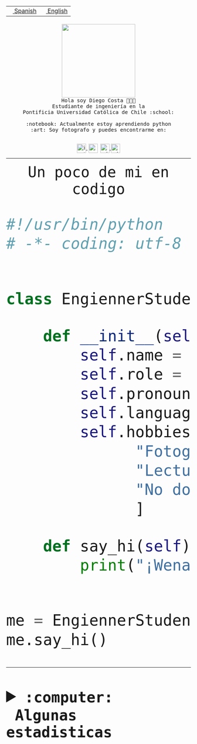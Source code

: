 <table border="0"  align="right">
 <tr><td><a href="README.md"><img src="https://upload.wikimedia.org/wikipedia/commons/thumb/8/89/Bandera_de_Espa%C3%B1a.svg/1200px-Bandera_de_Espa%C3%B1a.svg.png" height="10"> Spanish</a></td>
 <td><a href="README.en.md"><img src="https://upload.wikimedia.org/wikipedia/commons/a/a4/Flag_of_the_United_States.svg" height="10"> English</a></td></tr>
</table><br><br><br>


<p align="center">
  <img src="https://github.com/diegocostares/diegocostares/blob/main/Images/aaa2.gif?raw=true" height="200px" weight="200px">
  <br><samp>
    Hola soy Diego Costa 👨🏻‍💻<br>
    Estudiante de ingeniería en la <br>
    Pontificia Universidad Católica de Chile :school:<br>
  <br>
    :notebook: Actualmente estoy aprendiendo python <br>
    :art: Soy fotografo y puedes encontrarme en: <br>
  <br></samp>
  
</p>

<p align="center">
   <a href="https://instagram.com/diegocosta_no" target="blank">
    <img 
    align="center" src="https://cdn.jsdelivr.net/npm/simple-icons@3.0.1/icons/instagram.svg" alt="instagram" height="25px" width="25px" />
  </a>
  <a style="border: 3px solid; color: white;"href="https://t.me/diegocosta_no" target="blank">
  <img
  align="center" alt="Telegram" width="25px" src="https://icons-for-free.com/iconfiles/png/512/Telegram-1324888767380505522.png" />
</a>
<a href="https://api.whatsapp.com/send?phone=56971897835&text=Hola!" target="blank">
  <img
  align="center" alt="wtsp" width="25px" src="https://img.icons8.com/pastel-glyph/2x/whatsapp--v2.png" />
</a>
<a href="https://www.linkedin.com/in/diego-costa-786249213/" target="blank">
  <img
  align="center" alt="wtsp" width="25px" src="https://img.icons8.com/metro/452/linkedin.png" />
</a>

  </a>
</p>

---


<p align="center"><font size="25"><samp>Un poco de mi en codigo</samp></front></p>


```python
#!/usr/bin/python
# -*- coding: utf-8 -*-


class EngiennerStudent:

    def __init__(self):
        self.name = "Diego Costa"
        self.role = "Estudiante"
        self.pronouns = "he/him"
        self.language_spoken = ["es_CL", "en_US"]
        self.hobbies = [
              "Fotografia",
              "Lectura",
              "No dormir",
              ]

    def say_hi(self):
        print("¡Wena mundo!")


me = EngiennerStudent()
me.say_hi()
```
---
<details>
  <summary><b><samp>:computer: &nbsp;Algunas estadisticas</samp></b></summary>
  <br/></p>

<!--START_SECTION:waka-->
![Code Time](http://img.shields.io/badge/Code%20Time-1%2C002%20hrs%206%20mins-blue)

**Soy nocturno 🦉** 

```text
🌞 Mañana                 22 commits          ░░░░░░░░░░░░░░░░░░░░░░░░░   00.75 % 
🌆 Día                    894 commits         ████████░░░░░░░░░░░░░░░░░   30.64 % 
🌃 Tarde                  1274 commits        ███████████░░░░░░░░░░░░░░   43.66 % 
🌙 Noche                  728 commits         ██████░░░░░░░░░░░░░░░░░░░   24.95 % 
```
📅 **Soy más productivo los Martes** 

```text
Lunes                    443 commits         ████░░░░░░░░░░░░░░░░░░░░░   15.18 % 
Martes                   567 commits         █████░░░░░░░░░░░░░░░░░░░░   19.43 % 
Miércoles                398 commits         ███░░░░░░░░░░░░░░░░░░░░░░   13.64 % 
Jueves                   429 commits         ████░░░░░░░░░░░░░░░░░░░░░   14.70 % 
Viernes                  425 commits         ████░░░░░░░░░░░░░░░░░░░░░   14.56 % 
Sábado                   222 commits         ██░░░░░░░░░░░░░░░░░░░░░░░   07.61 % 
Domingo                  434 commits         ████░░░░░░░░░░░░░░░░░░░░░   14.87 % 
```


📊 **Esta semana me dediqué a** 

```text
🐱‍💻 Proyectos: 
2023-1-S4-Grupo2-Scraper 17 hrs 19 mins      █████████████░░░░░░░░░░░░   50.67 % 
Tarea2                   3 hrs 40 mins       ███░░░░░░░░░░░░░░░░░░░░░░   10.73 % 
2023-1-S4-Grupo2-IA      3 hrs 17 mins       ██░░░░░░░░░░░░░░░░░░░░░░░   09.62 % 
Arqui-31                 2 hrs 48 mins       ██░░░░░░░░░░░░░░░░░░░░░░░   08.22 % 
Index-capstone           2 hrs 42 mins       ██░░░░░░░░░░░░░░░░░░░░░░░   07.90 % 
```


 Last Updated on 01/06/2023 10:23:37 UTC
<!--END_SECTION:waka-->
  
  

<p align="center"> <img src="https://github-readme-stats.vercel.app/api?username=diegocostares&show_icons=true&theme=ayu-mirage" alt="abhisheknaiidu" /></p>
 
</details>
